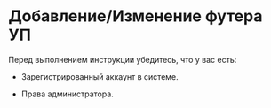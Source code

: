 # Добавление/Изменение футера УП

Перед выполнением инструкции убедитесь, что у вас есть:

- Зарегистрированный аккаунт в системе.

- Права администратора.
